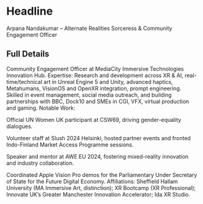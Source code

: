 # Headline
Arpana Nandakumar – Alternate Realities Sorceress & Community Engagement Officer

## Full Details

Community Engagement Officer at MediaCity Immersive Technologies Innovation Hub.
Expertise: Research and development across XR & AI, real-time/technical art in Unreal Engine 5 and Unity, advanced haptics, Metahumans, VisionOS and OpenXR integration, prompt engineering. Skilled in event management, social media outreach, and building partnerships with BBC, Dock10 and SMEs in CGI, VFX, virtual production and gaming.
Notable Work:

Official UN Women UK participant at CSW69, driving gender-equality dialogues.

Volunteer staff at Slush 2024 Helsinki, hosted partner events and fronted Indo-Finland Market Access Programme sessions.

Speaker and mentor at AWE EU 2024, fostering mixed-reality innovation and industry collaboration.

Coordinated Apple Vision Pro demos for the Parliamentary Under Secretary of State for the Future Digital Economy.
Affiliations: Sheffield Hallam University (MA Immersive Art, distinction); XR Bootcamp (XR Professional); Innovate UK’s Greater Manchester Innovation Accelerator; Ida XR Studio.